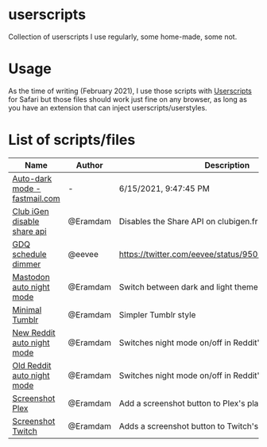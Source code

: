 # userscripts

Collection of userscripts I use regularly, some home-made, some not.

# Usage

As the time of writing (February 2021), I use those scripts with [Userscripts](https://apps.apple.com/us/app/userscripts/id1463298887?mt=12) for Safari but those files should work just fine on any browser, as long as you have an extension that can inject userscripts/userstyles.

# List of scripts/files

<!-- Insert files table -->

| Name                                                                                                                          | Author   | Description                                         |
| ----------------------------------------------------------------------------------------------------------------------------- | -------- | --------------------------------------------------- |
| [Auto-dark mode - fastmail.com](https://github.com/eramdam/userscripts/blob/main/Auto-dark%20mode%20-%20fastmail.com.user.js) | -        | 6/15/2021, 9:47:45 PM                               |
| [Club iGen disable share api](https://github.com/eramdam/userscripts/blob/main/Club%20iGen%20disable%20share%20api.user.js)   | @Eramdam | Disables the Share API on clubigen.fr               |
| [GDQ schedule dimmer](https://github.com/eramdam/userscripts/blob/main/GDQ%20schedule%20dimmer.user.js)                       | @eevee   | https://twitter.com/eevee/status/950119009638232064 |
| [Mastodon auto night mode](https://github.com/eramdam/userscripts/blob/main/Mastodon%20auto%20night%20mode.user.js)           | @Eramdam | Switch between dark and light theme on Mastodon     |
| [Minimal Tumblr](https://github.com/eramdam/userscripts/blob/main/Minimal%20Tumblr.css)                                       | @Eramdam | Simpler Tumblr style                                |
| [New Reddit auto night mode](https://github.com/eramdam/userscripts/blob/main/New%20Reddit%20auto%20night%20mode.user.js)     | @Eramdam | Switches night mode on/off in Reddit's new layout   |
| [Old Reddit auto night mode](https://github.com/eramdam/userscripts/blob/main/Old%20Reddit%20auto%20night%20mode.user.js)     | @Eramdam | Switches night mode on/off in Reddit's old layout   |
| [Screenshot Plex](https://github.com/eramdam/userscripts/blob/main/Screenshot%20Plex.user.js)                                 | @Eramdam | Add a screenshot button to Plex's player            |
| [Screenshot Twitch](https://github.com/eramdam/userscripts/blob/main/Screenshot%20Twitch.user.js)                             | @Eramdam | Adds a screenshot button to Twitch's player         |
